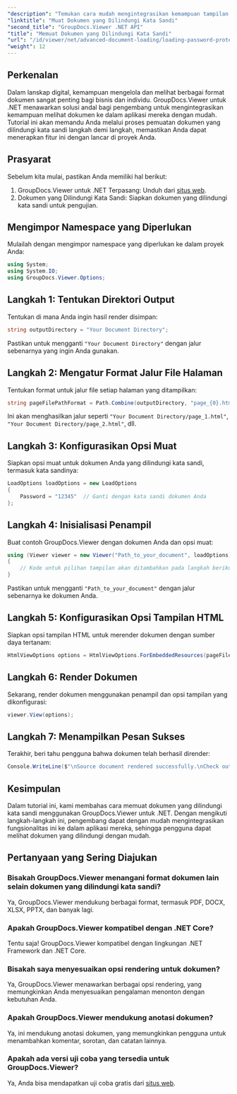 ```yaml
---
"description": "Temukan cara mudah mengintegrasikan kemampuan tampilan dokumen ke dalam aplikasi .NET Anda dengan GroupDocs.Viewer. Tutorial ini menyediakan panduan langkah demi langkah yang komprehensif."
"linktitle": "Muat Dokumen yang Dilindungi Kata Sandi"
"second_title": "GroupDocs.Viewer .NET API"
"title": "Memuat Dokumen yang Dilindungi Kata Sandi"
"url": "/id/viewer/net/advanced-document-loading/loading-password-protected-document/"
"weight": 12
---
```


## Perkenalan

Dalam lanskap digital, kemampuan mengelola dan melihat berbagai format dokumen sangat penting bagi bisnis dan individu. GroupDocs.Viewer untuk .NET menawarkan solusi andal bagi pengembang untuk mengintegrasikan kemampuan melihat dokumen ke dalam aplikasi mereka dengan mudah. Tutorial ini akan memandu Anda melalui proses pemuatan dokumen yang dilindungi kata sandi langkah demi langkah, memastikan Anda dapat menerapkan fitur ini dengan lancar di proyek Anda.

## Prasyarat

Sebelum kita mulai, pastikan Anda memiliki hal berikut:

1. GroupDocs.Viewer untuk .NET Terpasang: Unduh dari [situs web](https://releases.groupdocs.com/viewer/net/).
2. Dokumen yang Dilindungi Kata Sandi: Siapkan dokumen yang dilindungi kata sandi untuk pengujian.

## Mengimpor Namespace yang Diperlukan

Mulailah dengan mengimpor namespace yang diperlukan ke dalam proyek Anda:

```csharp
using System;
using System.IO;
using GroupDocs.Viewer.Options;
```

## Langkah 1: Tentukan Direktori Output

Tentukan di mana Anda ingin hasil render disimpan:

```csharp
string outputDirectory = "Your Document Directory";
```
Pastikan untuk mengganti `"Your Document Directory"` dengan jalur sebenarnya yang ingin Anda gunakan.

## Langkah 2: Mengatur Format Jalur File Halaman

Tentukan format untuk jalur file setiap halaman yang ditampilkan:

```csharp
string pageFilePathFormat = Path.Combine(outputDirectory, "page_{0}.html");
```

Ini akan menghasilkan jalur seperti `"Your Document Directory/page_1.html"`, `"Your Document Directory/page_2.html"`, dll.

## Langkah 3: Konfigurasikan Opsi Muat

Siapkan opsi muat untuk dokumen Anda yang dilindungi kata sandi, termasuk kata sandinya:

```csharp
LoadOptions loadOptions = new LoadOptions
{
    Password = "12345"  // Ganti dengan kata sandi dokumen Anda
};
```

## Langkah 4: Inisialisasi Penampil

Buat contoh GroupDocs.Viewer dengan dokumen Anda dan opsi muat:

```csharp
using (Viewer viewer = new Viewer("Path_to_your_document", loadOptions))
{
    // Kode untuk pilihan tampilan akan ditambahkan pada langkah berikutnya.
}
```
Pastikan untuk mengganti `"Path_to_your_document"` dengan jalur sebenarnya ke dokumen Anda.

## Langkah 5: Konfigurasikan Opsi Tampilan HTML

Siapkan opsi tampilan HTML untuk merender dokumen dengan sumber daya tertanam:

```csharp
HtmlViewOptions options = HtmlViewOptions.ForEmbeddedResources(pageFilePathFormat);
```

## Langkah 6: Render Dokumen

Sekarang, render dokumen menggunakan penampil dan opsi tampilan yang dikonfigurasi:

```csharp
viewer.View(options);
```

## Langkah 7: Menampilkan Pesan Sukses

Terakhir, beri tahu pengguna bahwa dokumen telah berhasil dirender:

```csharp
Console.WriteLine($"\nSource document rendered successfully.\nCheck output in {outputDirectory}.");
```

## Kesimpulan

Dalam tutorial ini, kami membahas cara memuat dokumen yang dilindungi kata sandi menggunakan GroupDocs.Viewer untuk .NET. Dengan mengikuti langkah-langkah ini, pengembang dapat dengan mudah mengintegrasikan fungsionalitas ini ke dalam aplikasi mereka, sehingga pengguna dapat melihat dokumen yang dilindungi dengan mudah.

## Pertanyaan yang Sering Diajukan

### Bisakah GroupDocs.Viewer menangani format dokumen lain selain dokumen yang dilindungi kata sandi?

Ya, GroupDocs.Viewer mendukung berbagai format, termasuk PDF, DOCX, XLSX, PPTX, dan banyak lagi.

### Apakah GroupDocs.Viewer kompatibel dengan .NET Core?

Tentu saja! GroupDocs.Viewer kompatibel dengan lingkungan .NET Framework dan .NET Core.

### Bisakah saya menyesuaikan opsi rendering untuk dokumen?

Ya, GroupDocs.Viewer menawarkan berbagai opsi rendering, yang memungkinkan Anda menyesuaikan pengalaman menonton dengan kebutuhan Anda.

### Apakah GroupDocs.Viewer mendukung anotasi dokumen?

Ya, ini mendukung anotasi dokumen, yang memungkinkan pengguna untuk menambahkan komentar, sorotan, dan catatan lainnya.

### Apakah ada versi uji coba yang tersedia untuk GroupDocs.Viewer?

Ya, Anda bisa mendapatkan uji coba gratis dari [situs web](https://releases.groupdocs.com/).